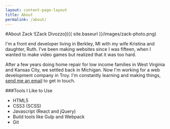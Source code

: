 ```yaml
---
layout: content-page-layout
title: About
permalink: /about/
---
```

#About Zack
![Zack Divozzo]({{ site.baseurl }}/images/zack-photo.png)

I'm a front end developer living in Berkley, MI with my wife Kristina and daughter, Ruth. I've been making websites since I was fifteen, when I wanted to make video games but realized that it was too hard.  

After a few years doing home repair for low income families in West Virginia and Kansas City, we settled back in Michigan. Now I'm working for a web development company in Troy. I'm constantly learning and making things, <a href="&#109;a&#105;l&#116;&#111;:&#122;&#97;&#99;&#104;&#97;&#114;&#121;&#100;&#105;&#118;&#111;&#122;&#122;&#111;&#64;&#103;&#109;&#97;&#105;&#108;&#46;&#99;&#111;&#109;">send me an email</a> to get in touch.

###Tools I Like to Use

* HTML5
* CSS3 (SCSS)
* Javascript (React and jQuery)
* Build tools like Gulp and Webpack
* Git
